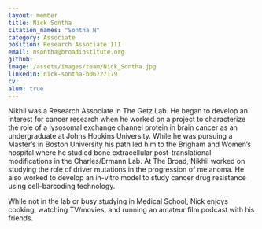 ```yaml
---
layout: member
title: Nick Sontha
citation_names: "Sontha N"
category: Associate
position: Research Associate III
email: nsontha@broadinstitute.org
github:
image: /assets/images/team/Nick_Sontha.jpg
linkedin: nick-sontha-b06727179
cv:
alum: true
---
```


Nikhil was a Research Associate in The Getz Lab. He began to develop an interest for cancer research when he worked on a project to characterize the role of a lysosomal exchange channel protein in brain cancer as an undergraduate at Johns Hopkins University. While he was pursuing a Master’s in Boston University his path led him to the Brigham and Women’s hospital where he studied bone extracellular post-translational modifications in the Charles/Ermann Lab. At The Broad, Nikhil worked on studying the role of driver mutations in the progression of melanoma. He also worked to develop an in-vitro model to study cancer drug resistance using cell-barcoding technology.  


While not in the lab or busy studying in Medical School, Nick enjoys cooking, watching TV/movies, and running an amateur film podcast with his friends.
